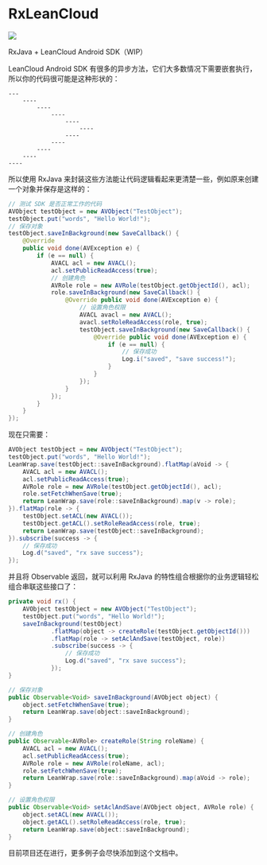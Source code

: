 # RxLeanCloud

[![](https://jitpack.io/v/twiceyuan/RxLeanCloud.svg)](https://jitpack.io/#twiceyuan/RxLeanCloud)

RxJava + LeanCloud Android SDK（WIP）

LeanCloud Android SDK 有很多的异步方法，它们大多数情况下需要嵌套执行，所以你的代码很可能是这种形状的：

    ---
        ----
            ----
                ----
                    ---- 
                        ----
                    ----
                ----
            ----
        ----
    ----
               
所以使用 RxJava 来封装这些方法能让代码逻辑看起来更清楚一些，例如原来创建一个对象并保存是这样的：

```Java
// 测试 SDK 是否正常工作的代码
AVObject testObject = new AVObject("TestObject");
testObject.put("words", "Hello World!");
// 保存对象
testObject.saveInBackground(new SaveCallback() {
    @Override
    public void done(AVException e) {
        if (e == null) {
            AVACL acl = new AVACL();
            acl.setPublicReadAccess(true);
            // 创建角色
            AVRole role = new AVRole(testObject.getObjectId(), acl);
            role.saveInBackground(new SaveCallback() {
                @Override public void done(AVException e) {
                    // 设置角色权限
                    AVACL avacl = new AVACL();
                    avacl.setRoleReadAccess(role, true);
                    testObject.saveInBackground(new SaveCallback() {
                        @Override public void done(AVException e) {
                            if (e == null) {
                                // 保存成功
                                Log.i("saved", "save success!");
                            }
                        }
                    });
                }
            });
        }
    }
});
```

现在只需要：

```Java
AVObject testObject = new AVObject("TestObject");
testObject.put("words", "Hello World!");
LeanWrap.save(testObject::saveInBackground).flatMap(aVoid -> {
    AVACL acl = new AVACL();
    acl.setPublicReadAccess(true);
    AVRole role = new AVRole(testObject.getObjectId(), acl);
    role.setFetchWhenSave(true);
    return LeanWrap.save(role::saveInBackground).map(v -> role);
}).flatMap(role -> {
    testObject.setACL(new AVACL());
    testObject.getACL().setRoleReadAccess(role, true);
    return LeanWrap.save(testObject::saveInBackground);
}).subscribe(success -> {
    // 保存成功
    Log.d("saved", "rx save success");
});
```

并且将 Observable 返回，就可以利用 RxJava 的特性组合根据你的业务逻辑轻松组合串联这些接口了：

```Java
private void rx() {
    AVObject testObject = new AVObject("TestObject");
    testObject.put("words", "Hello World!");
    saveInBackground(testObject)
            .flatMap(object -> createRole(testObject.getObjectId()))
            .flatMap(role -> setAclAndSave(testObject, role))
            .subscribe(success -> {
                // 保存成功
                Log.d("saved", "rx save success");
            });
}

// 保存对象
public Observable<Void> saveInBackground(AVObject object) {
    object.setFetchWhenSave(true);
    return LeanWrap.save(object::saveInBackground);
}

// 创建角色
public Observable<AVRole> createRole(String roleName) {
    AVACL acl = new AVACL();
    acl.setPublicReadAccess(true);
    AVRole role = new AVRole(roleName, acl);
    role.setFetchWhenSave(true);
    return LeanWrap.save(role::saveInBackground).map(aVoid -> role);
}

// 设置角色权限
public Observable<Void> setAclAndSave(AVObject object, AVRole role) {
    object.setACL(new AVACL());
    object.getACL().setRoleReadAccess(role, true);
    return LeanWrap.save(object::saveInBackground);
}
```

目前项目还在进行，更多例子会尽快添加到这个文档中。
